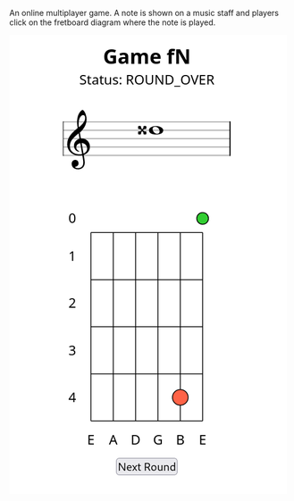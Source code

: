 An online multiplayer game. A note is shown on a music staff and players click on the fretboard diagram where the note is played.

![Game Image](fretquiz-screenshot.png)
